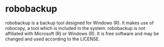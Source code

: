 robobackup
==========

robobackup is a backup tool designed for Windows (R). It makes use of robocopy, a tool which
is included in the system. robobackup is not affiliated with Microsoft (R) or Windows (R). 
It is free software and may be changed and used according to the LICENSE.
